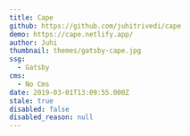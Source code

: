 ```yaml
---
title: Cape
github: https://github.com/juhitrivedi/cape
demo: https://cape.netlify.app/
author: Juhi
thumbnail: themes/gatsby-cape.jpg
ssg:
  - Gatsby
cms:
  - No Cms
date: 2019-03-01T13:09:55.000Z
stale: true
disabled: false
disabled_reason: null
---
```

